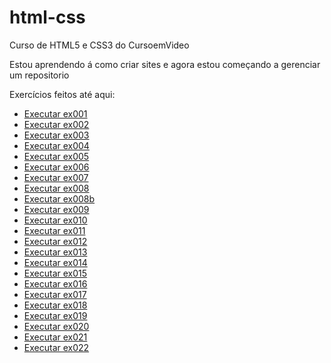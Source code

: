 # html-css
 Curso de HTML5 e CSS3 do CursoemVideo

 Estou aprendendo á como criar sites e agora estou começando a gerenciar um repositorio

 <p>Exercícios feitos até aqui:</p>
 <ul>
    <li><a href="https://brunovcsantos.github.io/html-css/exercicios/modulo1/ex001/index.html"target="_blank" class="externo">Executar ex001</a></li>
    <li><a href="https://brunovcsantos.github.io/html-css/exercicios/modulo1/ex002/index.html"target="_blank" class="externo">Executar ex002</a></li>
    <li><a href="https://brunovcsantos.github.io/html-css/exercicios/modulo1/ex003/index.html"target="_blank" class="externo">Executar ex003</a></li>
    <li><a href="https://brunovcsantos.github.io/html-css/exercicios/modulo1/ex004/index.html"target="_blank" class="externo">Executar ex004</a></li>
    <li><a href="https://brunovcsantos.github.io/html-css/exercicios/modulo1/ex005/index.html"target="_blank" class="externo">Executar ex005</a></li>
    <li><a href="https://brunovcsantos.github.io/html-css/exercicios/modulo1/ex006/index.html"target="_blank" class="externo">Executar ex006</a></li>
    <li><a href="https://brunovcsantos.github.io/html-css/exercicios/modulo1/ex007/index.html"target="_blank" class="externo">Executar ex007</a></li>
    <li><a href="https://brunovcsantos.github.io/html-css/exercicios/modulo1/ex008/index.html"target="_blank" class="externo">Executar ex008</a></li>
    <li><a href="https://brunovcsantos.github.io/html-css/exercicios/modulo1/ex008b/index.html"target="_blank" class="externo">Executar ex008b</a></li>
    <li><a href="https://brunovcsantos.github.io/html-css/exercicios/modulo1/ex009/index.html"target="_blank" class="externo">Executar ex009</a></li>
    <li><a href="https://brunovcsantos.github.io/html-css/exercicios/modulo1/ex010/index.html"target="_blank" class="externo">Executar ex010</a></li>
    <li><a href="https://brunovcsantos.github.io/html-css/exercicios/modulo1/ex011/index.html"target="_blank" class="externo">Executar ex011</a></li>
    <li><a href="https://brunovcsantos.github.io/html-css/exercicios/modulo1/ex012/index.html"target="_blank" class="externo">Executar ex012</a></li>
    <li><a href="https://brunovcsantos.github.io/html-css/exercicios/modulo1/ex013/index.html"target="_blank" class="externo">Executar ex013</a></li>
    <li><a href="https://brunovcsantos.github.io/html-css/exercicios/modulo1/ex014/index.html"target="_blank" class="externo">Executar ex014</a></li>
    <li><a href="https://brunovcsantos.github.io/html-css/exercicios/modulo1/ex015/index.html"target="_blank" class="externo">Executar ex015</a></li>
    <li><a href="https://brunovcsantos.github.io/html-css/exercicios/modulo2/ex016/index.html"target="_blank" class="externo">Executar ex016</a></li>
    <li><a href="https://brunovcsantos.github.io/html-css/exercicios/modulo2/ex017/index.html"target="_blank" class="externo">Executar ex017</a></li>
    <li><a href="https://brunovcsantos.github.io/html-css/exercicios/modulo2/ex018/index.html"target="_blank" class="externo">Executar ex018</a></li>
    <li><a href="https://brunovcsantos.github.io/html-css/exercicios/modulo2/ex019/index.html"target="_blank" class="externo">Executar ex019</a></li>
    <li><a href="https://brunovcsantos.github.io/html-css/exercicios/modulo2/ex020/index.html"target="_blank" class="externo">Executar ex020</a></li>
    <li><a href="https://brunovcsantos.github.io/html-css/exercicios/modulo2/ex021/index.html"target="_blank" class="externo">Executar ex021</a></li>
    <li><a href="https://brunovcsantos.github.io/html-css/exercicios/modulo2/ex022/pacote-mini-projeto/index.html"target="_blank" class="externo">Executar ex022</a></li>
 </ul>